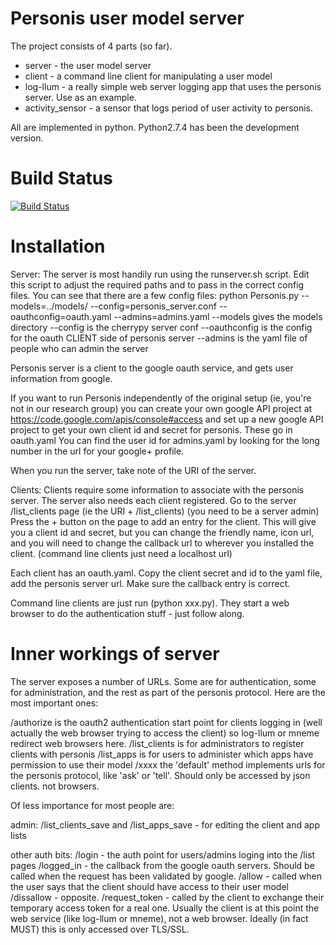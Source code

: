Personis user model server
==========================

The project consists of 4 parts (so far). 
   * server - the user model server
   * client - a command line client for manipulating a user model
   * log-llum - a really simple web server logging app that uses the personis
                server. Use as an example.
   * activity_sensor - a sensor that logs period of user activity
                  to personis.

All are implemented in python. Python2.7.4 has been the development version.

Build Status
===========
[![Build Status](https://travis-ci.org/jbu/personis.png)](https://travis-ci.org/jbu/personis)

Installation
============

Server: 
  The server is most handily run using the runserver.sh script. Edit this
script to adjust the required paths and to pass in the correct config
files. You can see that there are a few config files:
   python Personis.py --models=../models/ --config=personis_server.conf --oauthconfig=oauth.yaml --admins=admins.yaml
 --models gives the models directory
 --config is the cherrypy server conf
 --oauthconfig is the config for the oauth CLIENT side of personis server
 --admins is the yaml file of people who can admin the server

 Personis server is a client to the google oauth service, and gets user
 information from google. 

If you want to run Personis independently of the original setup (ie, you're
not in our research group) you can create your own google API project at https://code.google.com/apis/console#access and set up a new google 
API project to get your own client id and secret for personis. These go
in oauth.yaml
You can find the user id for admins.yaml by looking for the long number
in the url for your google+ profile.

When you run the server, take note of the URI of the server.

Clients:
  Clients require some information to associate with the personis server.
The server also needs each client registered.
  Go to the server /list_clients page (ie the URI + /list_clients) (you need
  to be a server admin)
  Press the + button on the page to add an entry for the client. This will
  give you a client id and secret, but you can change the friendly name, 
  icon url, and you will need to change the callback url to wherever you
  installed the client. (command line clients just need a localhost url)
  
Each client has an oauth.yaml. Copy the client secret and id to the yaml file,
add the personis server url. Make sure the callback entry is correct.

Command line clients are just run (python xxx.py). They start a web browser
to do the authentication stuff - just follow along.

Inner workings of server
========================

The server exposes a number of URLs. Some are for authentication, some for
administration, and the rest as part of the personis protocol. Here are the 
most important ones:

  /authorize is the oauth2 authentication start point for clients logging in
             (well actually the web browser trying to access the client)
             so log-llum or mneme redirect web browsers here.
  /list_clients is for administrators to register clients with personis
  /list_apps is for users to administer which apps have permission to use
             their model
  /xxxx the 'default' method implements urls for the personis protocol, like
        'ask' or 'tell'. Should only be accessed by json clients. not browsers.

Of less importance for most people are:

admin:
  /list_clients_save and /list_apps_save - for editing the client and app lists

other auth bits:
  /login - the auth point for users/admins loging into the /list pages
  /logged_in - the callback from the google oauth servers. Should be called
               when the request has been validated by google.
  /allow - called when the user says that the client should have access
           to their user model
  /dissallow - opposite.
  /request_token - called by the client to exchange their temporary access
                   token for a real one. Usually the client is at this point
                   the web service (like log-llum or mneme), not a web browser.
                   Ideally (in fact MUST) this is only accessed over TLS/SSL.
